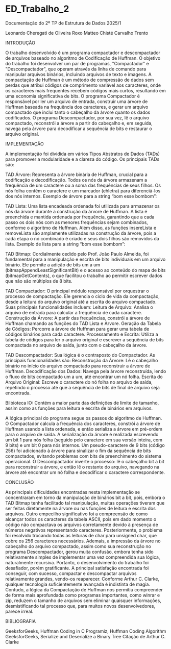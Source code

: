 # ED_Trabalho_2

Documentação do 2º TP de Estrutura de Dados 2025/1

Leonardo Cheregati de Oliveira Roxo
Matteo Chisté Carvalho Trento



INTRODUÇÃO

O trabalho desenvolvido é um programa compactador e descompactador de arquivos baseado no algoritmo de Codificação de Huffman. O objetivo do trabalho foi desenvolver um par de programas, "Compactador" e "Descompactador", que operam através da linha de comando para manipular arquivos binários, incluindo arquivos de texto e imagens. A compactação de Huffman é um método de compressão de dados sem perdas que atribui códigos de comprimento variável aos caracteres, onde os caracteres mais frequentes recebem códigos mais curtos, resultando em uma economia significativa de bits. O programa Compactador é responsável por ler um arquivo de entrada, construir uma árvore de Huffman baseada na frequência dos caracteres, e gerar um arquivo compactado que inclui tanto o cabeçalho da árvore quanto os dados codificados. O programa Descompactador, por sua vez, lê o arquivo compactado, reconstrói a árvore a partir do cabeçalho e, em seguida, navega pela árvore para decodificar a sequência de bits e restaurar o arquivo original.



IMPLEMENTAÇÃO

A implementação foi dividida em vários Tipos Abstratos de Dados (TADs) para promover a modularidade e a clareza do código. Os principais TADs são:

TAD Árvore: Representa a árvore binária de Huffman, crucial para a codificação e decodificação. Todos os nós da árvore armazenam a frequência de um caractere ou a soma das frequências de seus filhos. Os nós folha contêm o caractere e um marcador (ehletra) para diferenciá-los dos nós internos.
Exemplo de árvore para a string “bom esse bombom”:

TAD Lista: Uma lista encadeada ordenada foi utilizada para armazenar os nós da árvore durante a construção da árvore de Huffman. A lista é preenchida e mantida ordenada por frequência, garantindo que a cada passo os dois nós com as menores frequências sejam combinados, conforme o algoritmo de Huffman. Além disso, as funções insereLista e removeLista são amplamente utilizadas na construção da árvore, pois a cada etapa o nó combinado é criado e seus dois filhos são removidos da lista.
Exemplo de lista para a string “bom esse bombom”:

TAD Bitmap: Cordialmente cedido pelo Prof. João Paulo Almeida, foi fundamental para a manipulação e escrita de bits individuais em um arquivo binário. Ele permite a adição de bits um a um (bitmapAppendLeastSignificantBit) e o acesso ao conteúdo do mapa de bits (bitmapGetContents), o que facilitou o trabalho ao permitir escrever dados que não são múltiplos de 8 bits.

TAD Compactador: O principal módulo responsável por orquestrar o processo de compactação. Ele gerencia o ciclo de vida da compactação, desde a leitura do arquivo original até a escrita do arquivo compactado. Suas principais funcionalidades incluem:
Leitura de Arquivo: Analisa o arquivo de entrada para calcular a frequência de cada caractere.
Construção da Árvore: A partir das frequências, constrói a árvore de Huffman chamando as funções do TAD Lista e Arvore.
Geração da Tabela de Códigos: Percorre a árvore de Huffman para gerar uma tabela de códigos binários para cada caractere.
Processamento e Escrita: Utiliza a tabela de códigos para ler o arquivo original e escrever a sequência de bits compactada no arquivo de saída, junto com o cabeçalho da árvore.

TAD Descompactador: Sua lógica é o contraposto do Compactador. As principais funcionalidades são:
Reconstrução da Árvore: Lê o cabeçalho binário no início do arquivo compactado para reconstruir a árvore de Huffman.
Decodificação dos Dados: Navega pela árvore reconstruída, lendo o fluxo de bits compactado um a um, até encontrar um nó folha.
Escrita do Arquivo Original: Escreve o caractere do nó folha no arquivo de saída, repetindo o processo até que a sequência de bits de final de arquivo seja encontrada.

Bilbioteca IO: Contém a maior parte das definições de limite de tamanho, assim como as funções para leitura e escrita de binários em arquivos.

A lógica principal do programa segue os passos do algoritmo de Huffman. O Compactador calcula a frequência dos caracteres, constrói a árvore de Huffman usando a lista ordenada, e então serializa a árvore em pré-ordem para o arquivo de saída. A serialização da árvore é realizada escrevendo um bit 1 para nós folha (seguido pelo caractere em sua versão inteira, com 9 bits) e um bit 0 para nós internos. Um pseudo-caractere de 9 bits (código 256) foi adicionado à árvore para sinalizar o fim da sequência de bits compactados, evitando problemas com bits de preenchimento do sistema operacional. O Descompactador inverte o processo: lê o cabeçalho bit a bit para reconstruir a árvore, e então lê o restante do arquivo, navegando na árvore até encontrar um nó folha e decodificar o caractere correspondente.


CONCLUSÃO

As principais dificuldades encontradas nesta implementação se concentraram em torno da manipulação de binários bit a bit, pois, embora o TAD Bitmap tenha facilitado tal manipulação, muitas operações tiveram que ser feitas diretamente na árvore ou nas funções de leitura e escrita dos arquivos. Outro empecilho significativo foi a compreensão de como alcançar todos os caracteres da tabela ASCII, pois em dado momento o código não compactava os arquivos corretamente devido à presença de números negativos representando caracteres. Posteriormente, o problema foi resolvido trocando todas as leituras de char para unsigned char, que cobre os 256 caracteres necessários. Ademais, a impressão da árvore no cabeçalho do arquivo compactado, assim como sua reconstrução no programa Descompactador, gerou muita confusão, embora tenha sido relativamente simples de implementar uma vez compreendida sua lógica, naturalmente recursiva.
Portanto, o desenvolvimento do trabalho foi desafiador, porém gratificante. A principal satisfação encontrada foi conseguir, com sucesso, compactar e descompactar arquivos relativamente grandes, vendo-os reaparecer. Conforme Arthur C. Clarke, qualquer tecnologia suficientemente avançada é indistinta de magia. Contudo, a lógica da Compactação de Huffman nos permitiu compreender de forma mais aprofundada como programas importantes, como winrar  e zip, reduzem o tamanho de arquivos sem eliminar quaisquer informações, desmistificando tal processo que, para muitos novos desenvolvedores, parece irreal.


BIBLIOGRAFIA

GeeksforGeeks, Huffman Coding in C
Programiz, Huffman Coding Algorithm
GeeksforGeeks, Serialize and Deserialize a Binary Tree
Citação de Arthur C. Clarke

